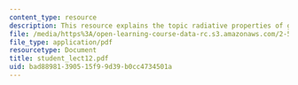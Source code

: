 ```yaml
---
content_type: resource
description: This resource explains the topic radiative properties of gases.
file: /media/https%3A/open-learning-course-data-rc.s3.amazonaws.com/2-58j-radiative-transfer-spring-2006/bad88981390515f99d39b0cc4734501a_student_lect12.pdf
file_type: application/pdf
resourcetype: Document
title: student_lect12.pdf
uid: bad88981-3905-15f9-9d39-b0cc4734501a
---
```

